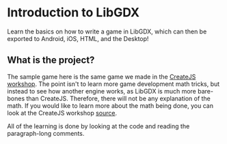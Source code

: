 # Introduction to LibGDX
Learn the basics on how to write a game in LibGDX, which can then be exported to Android, iOS, HTML, and the Desktop!

## What is the project?
The sample game here is the same game we made in the [CreateJS workshop](https://github.com/luacm/createjs-intro). The point isn't to learn more game development math tricks, but instead to see how another engine works, as LibGDX is much more bare-bones than CreateJS. Therefore, there will not be any explanation of the math. If you would like to learn more about the math being done, you can look at the CreateJS workshop [source](https://github.com/luacm/createjs-intro/blob/master/js/game.js).  

All of the learning is done by looking at the code and reading the paragraph-long comments.


